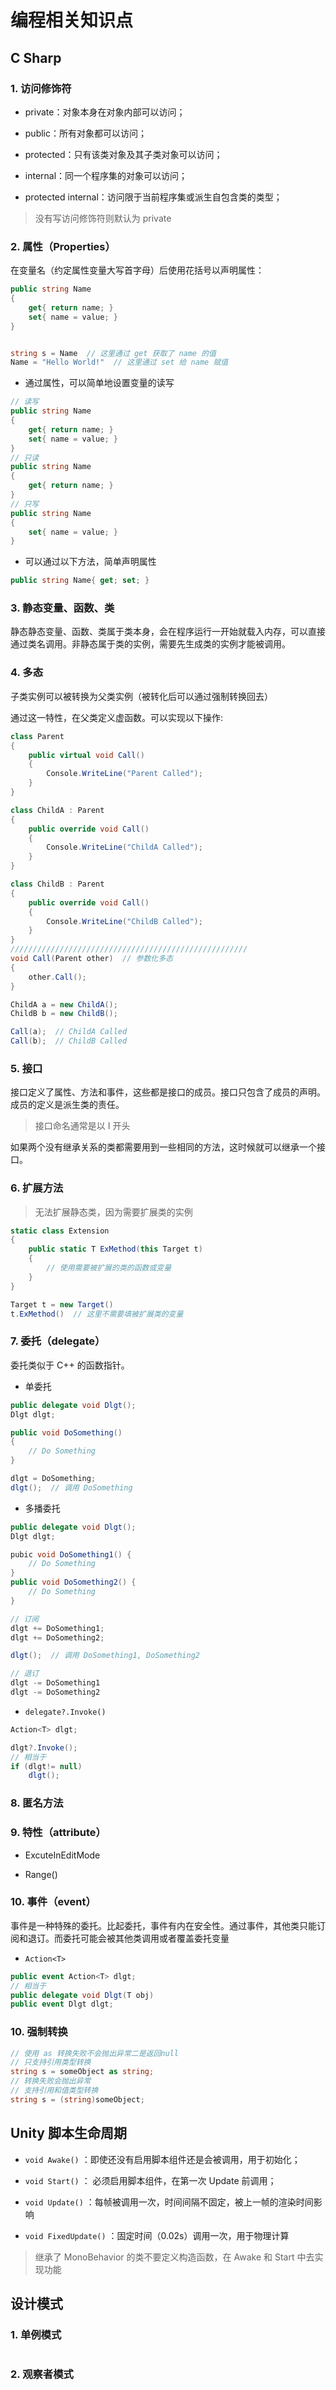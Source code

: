 # 编程相关知识点

## C Sharp

### 1. 访问修饰符

* private：对象本身在对象内部可以访问；

* public：所有对象都可以访问；

* protected：只有该类对象及其子类对象可以访问；

* internal：同一个程序集的对象可以访问；

* protected internal：访问限于当前程序集或派生自包含类的类型；

> 没有写访问修饰符则默认为 private

### 2. 属性（Properties）

在变量名（约定属性变量大写首字母）后使用花括号以声明属性：

```csharp
public string Name
{
    get{ return name; }
    set{ name = value; }
}


string s = Name  // 这里通过 get 获取了 name 的值
Name = "Hello World!"  // 这里通过 set 给 name 赋值
```

* 通过属性，可以简单地设置变量的读写

```csharp
// 读写
public string Name
{
    get{ return name; }
    set{ name = value; }
}
// 只读
public string Name
{
    get{ return name; }
}
// 只写
public string Name
{
    set{ name = value; }
}    
```

* 可以通过以下方法，简单声明属性

```csharp
public string Name{ get; set; }
```

### 3. 静态变量、函数、类

静态静态变量、函数、类属于类本身，会在程序运行一开始就载入内存，可以直接通过类名调用。非静态属于类的实例，需要先生成类的实例才能被调用。

### 4. 多态

子类实例可以被转换为父类实例（被转化后可以通过强制转换回去）

通过这一特性，在父类定义虚函数。可以实现以下操作:

```csharp
class Parent
{
    public virtual void Call()
    {
        Console.WriteLine("Parent Called");
    }
}

class ChildA : Parent
{
    public override void Call()
    {
        Console.WriteLine("ChildA Called");
    }
}

class ChildB : Parent
{
    public override void Call()
    {
        Console.WriteLine("ChildB Called");
    }
}
/////////////////////////////////////////////////////
void Call(Parent other)  // 参数化多态
{
    other.Call();
}

ChildA a = new ChildA();
ChildB b = new ChildB();

Call(a);  // ChildA Called
Call(b);  // ChildB Called
```

### 5. 接口

接口定义了属性、方法和事件，这些都是接口的成员。接口只包含了成员的声明。成员的定义是派生类的责任。

> 接口命名通常是以 I 开头

如果两个没有继承关系的类都需要用到一些相同的方法，这时候就可以继承一个接口。

### 6. 扩展方法

> 无法扩展静态类，因为需要扩展类的实例

```csharp
static class Extension
{
    public static T ExMethod(this Target t)
    {
        // 使用需要被扩展的类的函数或变量      
    }
}

Target t = new Target()
t.ExMethod()  // 这里不需要填被扩展类的变量
```

### 7. 委托（delegate）

委托类似于 C++ 的函数指针。

- 单委托

```csharp
public delegate void Dlgt();
Dlgt dlgt;

public void DoSomething()
{
    // Do Something
}

dlgt = DoSomething;
dlgt();  // 调用 DoSomething
```

- 多播委托

```csharp
public delegate void Dlgt();
Dlgt dlgt;

pubic void DoSomething1() {
    // Do Something
}
public void DoSomething2() {
    // Do Something
}

// 订阅
dlgt += DoSomething1;  
dlgt += DoSomething2;

dlgt();  // 调用 DoSomething1, DoSomething2

// 退订
dlgt -= DoSomething1
dlgt -= DoSomething2 
```

- `delegate?.Invoke()`

```csharp
Action<T> dlgt;

dlgt?.Invoke();
// 相当于
if (dlgt!= null)
    dlgt();
```

### 8. 匿名方法

### 9. 特性（attribute）

- ExcuteInEditMode

- Range()

### 10. 事件（event）

事件是一种特殊的委托。比起委托，事件有内在安全性。通过事件，其他类只能订阅和退订。而委托可能会被其他类调用或者覆盖委托变量

- `Action<T>`

```csharp
public event Action<T> dlgt;
// 相当于
public delegate void Dlgt(T obj)
public event Dlgt dlgt;
```

### 10. 强制转换

```csharp
// 使用 as 转换失败不会抛出异常二是返回null
// 只支持引用类型转换
string s = someObject as string;
// 转换失败会抛出异常
// 支持引用和值类型转换
string s = (string)someObject;
```

## Unity 脚本生命周期

* `void Awake()` ：即使还没有启用脚本组件还是会被调用，用于初始化；

* `void Start()` ： 必须启用脚本组件，在第一次 Update 前调用；

* `void Update()` ：每帧被调用一次，时间间隔不固定，被上一帧的渲染时间影响

* `void FixedUpdate()` ：固定时间（0.02s）调用一次，用于物理计算

> 继承了 MonoBehavior 的类不要定义构造函数，在 Awake 和 Start 中去实现功能

## 设计模式

### 1. 单例模式

```

```

### 2. 观察者模式